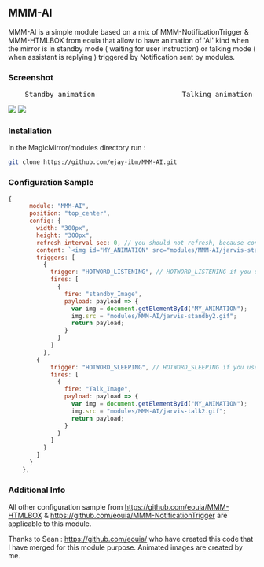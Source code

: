 ## MMM-AI
MMM-AI is a simple module based on a mix of MMM-NotificationTrigger & MMM-HTMLBOX from eouia that allow to have animation of 'AI' kind when the mirror is in standby mode  ( waiting for user instruction) or talking mode ( when assistant is replying ) triggered by Notification sent by modules. 

### Screenshot
<pre>
    Standby animation                     Talking animation
</pre>
![](https://github.com/ejay-ibm/MMM-AI/blob/master/jarvis-standby2.gif) ![](https://github.com/ejay-ibm/MMM-AI/blob/master/jarvis-talk2.gif)





### Installation

In the MagicMirror/modules directory run : 
```sh
git clone https://github.com/ejay-ibm/MMM-AI.git
```

### Configuration Sample
```javascript
{
      module: "MMM-AI",
      position: "top_center",
      config: {
        width: "300px",
        height: "300px",
        refresh_interval_sec: 0, // you should not refresh, because content will be back to default value.
        content: `<img id="MY_ANIMATION" src="modules/MMM-AI/jarvis-standby2.gif"/>`,
        triggers: [
          {
            trigger: "HOTWORD_LISTENING", // HOTWORD_LISTENING if you use MMM-HOTWORD  or HOTWORD_RESUME if you use MMM-AssistantMk2
            fires: [
              {
                fire: "standby_Image",
                payload: payload => {
                  var img = document.getElementById("MY_ANIMATION");
                  img.src = "modules/MMM-AI/jarvis-standby2.gif";
                  return payload;
                }
              }
            ]
          },
		{
            trigger: "HOTWORD_SLEEPING", // HOTWORD_SLEEPING if you use MMM-HOTWORD  or HOTWORD_PAUSE if you use MMM-AssistantMk2
            fires: [
              {
                fire: "Talk_Image",
                payload: payload => {
                  var img = document.getElementById("MY_ANIMATION");
                  img.src = "modules/MMM-AI/jarvis-talk2.gif";
                  return payload;
                }
              }
            ]
          }
        ]
      }
    },

```



### Additional Info 
All other configuration sample from https://github.com/eouia/MMM-HTMLBOX & https://github.com/eouia/MMM-NotificationTrigger are applicable to this module.

Thanks to Sean : https://github.com/eouia/  who have created this code that I have merged for this module purpose.
Animated images are created by me. 


